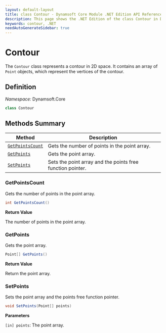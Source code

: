 ```yaml
---
layout: default-layout
title: class Contour - Dynamsoft Core Module .NET Edition API Reference
description: This page shows the .NET Edition of the class Contour in Dynamsoft Core Module.
keywords: contour, .NET
needAutoGenerateSidebar: true
---
```


# Contour

The `Contour` class represents a contour in 2D space. It contains an array of `Point` objects, which represent the vertices of the contour.

## Definition

*Namespace:* Dynamsoft.Core


```csharp
class Contour 
```

## Methods Summary

| Method               | Description |
|----------------------|-------------|
| [`GetPointsCount`](#getpointscount) | Gets the number of points in the point array. |
| [`GetPoints`](#getpoints) | Gets the point array. |
| [`SetPoints`](#setpoints) | Sets the point array and the points free function pointer. |

### GetPointsCount

Gets the number of points in the point array.

```csharp
int GetPointsCount()
```

**Return Value**

The number of points in the point array.

### GetPoints

Gets the point array.

```csharp
Point[] GetPoints()
```

**Return Value**

Return the point array.

### SetPoints

Sets the point array and the points free function pointer.

```csharp
void SetPoints(Point[] points)
```

**Parameters**

`[in] points`: The point array.
